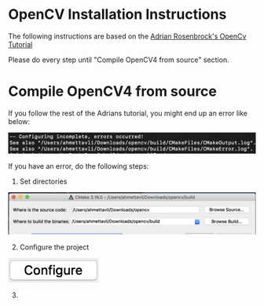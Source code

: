 # OpenCV Installation Instructions

The following instructions are based on the [Adrian Rosenbrock's OpenCv Tutorial](https://www.pyimagesearch.com/2018/08/17/install-opencv-4-on-macos/ "Install OpenCV 4 on macOS")

Please do every step until "Compile OpenCV4 from source" section.

Compile OpenCV4 from source
===========================

If you follow the rest of the Adrians tutorial, you might end up an error like below:

![alt text][cfg_error]

If you have an error, do the following steps:

1. Set directories

![alt text][cv_dir]

2. Configure the project

![alt text][cfg_btn]

3.

[cfg_error]: https://github.com/AhmetTavli/OpenCV-macOS-Installation-Instructions/blob/master/Images/configuration_error.png "Cmake Error"

[cfg_btn]: https://github.com/AhmetTavli/OpenCV-macOS-Installation-Instructions/blob/master/Images/configure.png "Configure button"

[cv_dir]: https://github.com/AhmetTavli/OpenCV-macOS-Installation-Instructions/blob/master/Images/cmake_directories.png "source code:opencv, binariesopencv/build"
